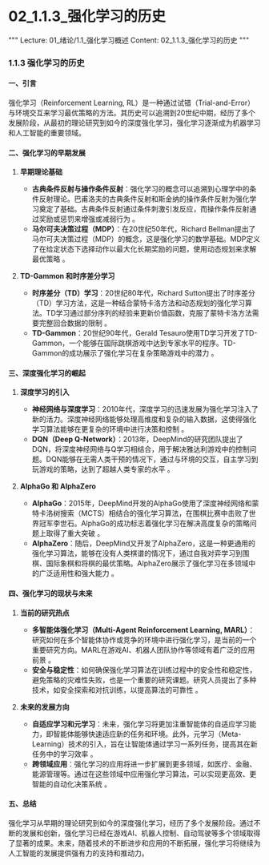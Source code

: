 # 02_1.1.3_强化学习的历史

"""
Lecture: 01_绪论/1.1_强化学习概述
Content: 02_1.1.3_强化学习的历史
"""

### 1.1.3 强化学习的历史

#### 一、引言
强化学习（Reinforcement Learning, RL）是一种通过试错（Trial-and-Error）与环境交互来学习最优策略的方法。其历史可以追溯到20世纪中期，经历了多个发展阶段，从最初的理论研究到如今的深度强化学习，强化学习逐渐成为机器学习和人工智能的重要领域。

#### 二、强化学习的早期发展

1. **早期理论基础**
   - **古典条件反射与操作条件反射**：强化学习的概念可以追溯到心理学中的条件反射理论。巴甫洛夫的古典条件反射和斯金纳的操作条件反射为强化学习奠定了基础。古典条件反射通过条件刺激引发反应，而操作条件反射通过奖励或惩罚来增强或减弱行为 。
   - **马尔可夫决策过程（MDP）**：在20世纪50年代，Richard Bellman提出了马尔可夫决策过程（MDP）的概念，这是强化学习的数学基础。MDP定义了在给定状态下选择动作以最大化长期奖励的问题，使用动态规划来求解最优策略 。

2. **TD-Gammon 和时序差分学习**
   - **时序差分（TD）学习**：20世纪80年代，Richard Sutton提出了时序差分（TD）学习方法，这是一种结合蒙特卡洛方法和动态规划的强化学习算法。TD学习通过部分序列的经验来更新价值函数，克服了蒙特卡洛方法需要完整回合数据的限制 。
   - **TD-Gammon**：20世纪90年代，Gerald Tesauro使用TD学习开发了TD-Gammon，一个能够在国际跳棋游戏中达到专家水平的程序。TD-Gammon的成功展示了强化学习在复杂策略游戏中的潜力 。

#### 三、深度强化学习的崛起

1. **深度学习的引入**
   - **神经网络与深度学习**：2010年代，深度学习的迅速发展为强化学习注入了新的活力。深度神经网络能够处理高维度和复杂的输入数据，这使得强化学习算法能够在更复杂的环境中进行决策和控制 。
   - **DQN（Deep Q-Network）**：2013年，DeepMind的研究团队提出了DQN，将深度神经网络与Q学习相结合，用于解决雅达利游戏中的控制问题。DQN能够在无需人类干预的情况下，通过与环境的交互，自主学习到玩游戏的策略，达到了超越人类专家的水平 。

2. **AlphaGo 和 AlphaZero**
   - **AlphaGo**：2015年，DeepMind开发的AlphaGo使用了深度神经网络和蒙特卡洛树搜索（MCTS）相结合的强化学习算法，在围棋比赛中击败了世界冠军李世石。AlphaGo的成功标志着强化学习在解决高度复杂的策略问题上取得了重大突破 。
   - **AlphaZero**：随后，DeepMind又开发了AlphaZero，这是一种更通用的强化学习算法，能够在没有人类棋谱的情况下，通过自我对弈学习到围棋、国际象棋和将棋的最优策略。AlphaZero展示了强化学习在多领域中的广泛适用性和强大能力 。

#### 四、强化学习的现状与未来

1. **当前的研究热点**
   - **多智能体强化学习（Multi-Agent Reinforcement Learning, MARL）**：研究如何在多个智能体协作或竞争的环境中进行强化学习，是当前的一个重要研究方向。MARL在游戏AI、机器人团队协作等领域有着广泛的应用前景 。
   - **安全与稳定性**：如何确保强化学习算法在训练过程中的安全性和稳定性，避免策略的灾难性失败，也是一个重要的研究课题。研究人员提出了多种技术，如安全探索和对抗训练，以提高算法的可靠性 。

2. **未来的发展方向**
   - **自适应学习和元学习**：未来，强化学习将更加注重智能体的自适应学习能力，即智能体能够快速适应新的任务和环境。此外，元学习（Meta-Learning）技术的引入，旨在让智能体通过学习一系列任务，提高其在新任务中的学习效率 。
   - **跨领域应用**：强化学习的应用将进一步扩展到更多领域，如医疗、金融、能源管理等。通过在这些领域中应用强化学习算法，可以实现更高效、更智能的自动化决策系统 。

#### 五、总结
强化学习从早期的理论研究到如今的深度强化学习，经历了多个发展阶段。通过不断的发展和创新，强化学习已经在游戏AI、机器人控制、自动驾驶等多个领域取得了显著的成果。未来，随着技术的不断进步和应用的不断拓展，强化学习将继续为人工智能的发展提供强有力的支持和推动力。